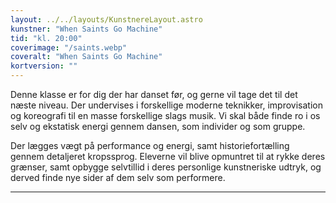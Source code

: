 ```yaml
---
layout: ../../layouts/KunstnereLayout.astro
kunstner: "When Saints Go Machine"
tid: "kl. 20:00"
coverimage: "/saints.webp"
coveralt: "When Saints Go Machine"
kortversion: ""
---
```


Denne klasse er for dig der har danset før, og gerne vil tage det til det næste niveau. Der undervises i forskellige moderne teknikker, improvisation og koreografi til en masse forskellige slags musik. Vi skal både finde ro i os selv og ekstatisk energi gennem dansen, som individer og som gruppe.

Der lægges vægt på performance og energi, samt historiefortælling gennem detaljeret kropssprog. Eleverne vil blive opmuntret til at rykke deres grænser, samt opbygge selvtillid i deres personlige kunstneriske udtryk, og derved finde nye sider af dem selv som performere.

---
